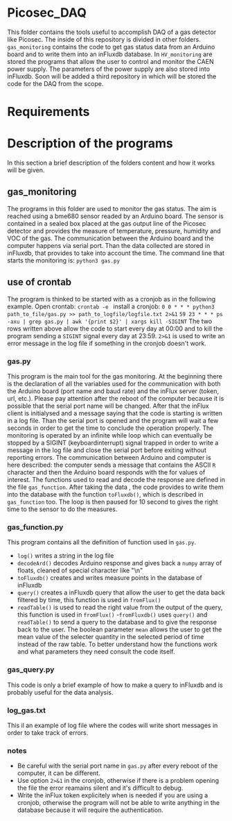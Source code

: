 # Picosec_DAQ

This folder contains the tools useful to accomplish DAQ of a gas detector like Picosec. The inside of this repository is divided in other folders. `gas_monitoring` contains the code to get gas status data from an Arduino board and to write them into an inFluxdb database. In `HV_monitoring` are stored the programs that allow the user to control and monitor the CAEN power supply. The parameters of the power supply are also stored into inFluxdb.
Soon will be added a third repository in which will be stored the code for the DAQ from the scope.

# Requirements

# Description of the programs
In this section a brief description of the folders content and how it works will be given.

## gas_monitoring
The programs in this folder are used to monitor the gas status. The aim is reached using a bme680 sensor readed by an Arduino board. The sensor is contained in a sealed box placed at the gas output line of the Picosec detector and provides the measure of temperature, pressure, humidity and VOC of the gas. 
The communication between the Arduino board and the computer happens via serial port.
Than the data collected are stored in inFluxdb, that provides to take into account the time.
The command line that starts the monitoring is:
``python3 gas.py``

## use of crontab
The program is thinked to be started with as a cronjob as in the following example.
Open crontab:
``crontab -e ``
install a cronjob:
``0 0 * * * python3 path_to_file/gas.py >> path_to_logfile/logfile.txt 2>&1``
``59 23 * * * ps -axu | grep gas.py | awk '{print $2}' | xargs kill -SIGINT``
The two rows written above allow the code to start every day at 00:00 and to kill the program sending a `SIGINT` signal every day at 23:59.
`2>&1` is used to write an error message in the log file if something in the cronjob doesn't work.

 ### gas.py
 This program is the main tool for the gas monitoring. 
 At the beginning there is the declaration of all the variables used for the communication with both the Arduino board (port name and baud rate) and the inFlux server (token, url, etc.). Please pay attention after the reboot of the computer because it is possible that the serial port name will be changed.
 After that the inFlux client is initialysed and a message saying that the code is starting is written in a log file.
 Than the serial port is opened and the program will wait a few seconds in order to get the time to conclude the operation properly.
 The monitoring is operated by an infinite while loop which can eventually be stopped by a SIGINT (keyboardinterrupt) signal trapped in order to write a message in the log file and close the serial port before exiting without reporting errors.
 The communication between Arduino and computer is here described: the computer sends a message that contains the ASCII `R` character and then the Arduino board responds with the for values of interest. The functions used to read and decode the response are defined in the file `gas_function`.
 After taking the data , the code provides to write them into the database with the function `toFluxdb()`, which is described in `gas_function` too.
 The loop is then paused for 10 second to gives the right time to the sensor to do the measures.
 
 ### gas_function.py
This program contains all the definition of function used in `gas.py`.
- `log()` writes a string in the log file
- `decodeArd()` decodes Arduino response and gives back a `numpy` array of floats, cleaned of special character like "\n"
- `toFluxdb()` creates and writes measure points in the database of inFluxdb
- `query()` creates a inFluxdb query that allow the user to get the data back filtered by time, this function is used in `fromFlux()`
- `readTable()` is used to read the right value from the output of the query, this function is used in `fromFlux()`
-`fromFluxdb()` uses `query()` and `readTable()` to send a query to the database and to give the response back to the user. The boolean parameter `mean` allows the user to get the mean value of the selecter quantity in the selected period of time instead of the raw table.
To better understand how the functions work and what parameters they need consult the code itself.

### gas_query.py
This code is only a brief example of how to make a query to inFluxdb and is probably useful for the data analysis.

### log_gas.txt
This il an example of log file where the codes will write short messages in order to take track of errors.

### notes
- Be careful with the serial port name in `gas.py` after every reboot of the computer, it can be different.
- Use option `2>&1` in the cronjob, otherwise if there is a problem opening the file the error reamains silent and it's difficult to debug.
- Write the inFlux token explicitely when is needed if you are using a cronjob, otherwise the program will not be able to write anything in the database because it will require the authentication.